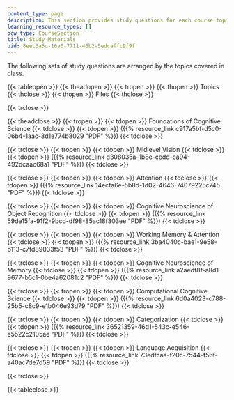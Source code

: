 ```yaml
---
content_type: page
description: This section provides study questions for each course topic.
learning_resource_types: []
ocw_type: CourseSection
title: Study Materials
uid: 8eec3a5d-16a0-7711-46b2-5edcaffc9f9f
---
```


The following sets of study questions are arranged by the topics covered in class.

{{< tableopen >}}
{{< theadopen >}}
{{< tropen >}}
{{< thopen >}}
Topics
{{< thclose >}}
{{< thopen >}}
Files
{{< thclose >}}

{{< trclose >}}

{{< theadclose >}}
{{< tropen >}}
{{< tdopen >}}
Foundations of Cognitive Science
{{< tdclose >}}
{{< tdopen >}}
({{% resource_link c917a5bf-d5c0-06b4-1aac-3d1e774b8029 "PDF" %}})
{{< tdclose >}}

{{< trclose >}}
{{< tropen >}}
{{< tdopen >}}
Midlevel Vision
{{< tdclose >}}
{{< tdopen >}}
({{% resource_link d308035a-1b8e-cedd-ca94-492dcaac68a1 "PDF" %}})
{{< tdclose >}}

{{< trclose >}}
{{< tropen >}}
{{< tdopen >}}
Attention
{{< tdclose >}}
{{< tdopen >}}
({{% resource_link 14ecfa6e-5b8d-1d02-4646-74079225c745 "PDF" %}})
{{< tdclose >}}

{{< trclose >}}
{{< tropen >}}
{{< tdopen >}}
Cognitive Neuroscience of Object Recognition
{{< tdclose >}}
{{< tdopen >}}
({{% resource_link 59de15fa-91f2-9bcd-df98-85ac18f303ee "PDF" %}})
{{< tdclose >}}

{{< trclose >}}
{{< tropen >}}
{{< tdopen >}}
Working Memory & Attention
{{< tdclose >}}
{{< tdopen >}}
({{% resource_link 3ba4040c-bae1-9e58-b113-c7fd89033f53 "PDF" %}})
{{< tdclose >}}

{{< trclose >}}
{{< tropen >}}
{{< tdopen >}}
Cognitive Neuroscience of Memory
{{< tdclose >}}
{{< tdopen >}}
({{% resource_link a2aedf8f-a8d1-9677-b5c1-0be4a62081c2 "PDF" %}})
{{< tdclose >}}

{{< trclose >}}
{{< tropen >}}
{{< tdopen >}}
Computational Cognitive Science
{{< tdclose >}}
{{< tdopen >}}
({{% resource_link 6d0a4023-c788-25b5-c8c9-e1b046e93d79 "PDF" %}})
{{< tdclose >}}

{{< trclose >}}
{{< tropen >}}
{{< tdopen >}}
Categorization
{{< tdclose >}}
{{< tdopen >}}
({{% resource_link 36521359-46d1-543c-e546-e5522c2105ae "PDF" %}})
{{< tdclose >}}

{{< trclose >}}
{{< tropen >}}
{{< tdopen >}}
Language Acquisition
{{< tdclose >}}
{{< tdopen >}}
({{% resource_link 73edfcaa-f20c-7544-f56f-a40ac7de7d59 "PDF" %}})
{{< tdclose >}}

{{< trclose >}}

{{< tableclose >}}
